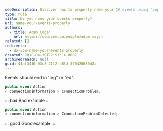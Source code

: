 ```yaml
---
seoDescription: Discover how to properly name your C# events using "ing" or "ed" suffixes for clearer code.
type: rule
title: Do you name your events properly?
uri: name-your-events-properly
authors:
  - title: Adam Cogan
    url: https://ssw.com.au/people/adam-cogan
related: []
redirects:
  - do-you-name-your-events-properly
created: 2018-04-30T22:51:18.000Z
archivedreason: null
guid: 41af34f0-03c8-41f2-a85d-370420630d2a
---
```

Events should end in "ing" or "ed".

<!--endintro-->

```csharp
public event Action
< connectioninformation > ConnectionProblem;
```

::: bad
Bad example
:::

```csharp
public event Action
< connectioninformation > ConnectionProblemDetected;
```

::: good
Good example
:::
